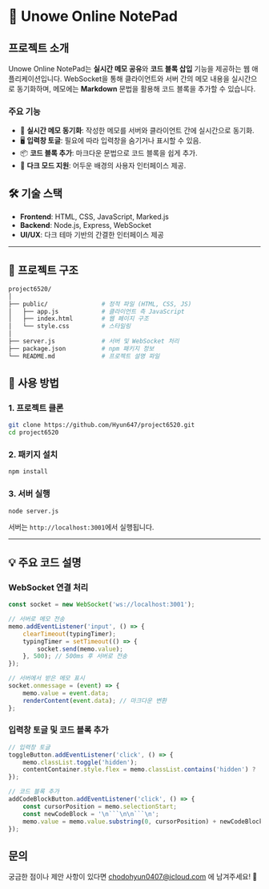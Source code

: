 # 📝 Unowe Online NotePad

## 프로젝트 소개
Unowe Online NotePad는 **실시간 메모 공유**와 **코드 블록 삽입** 기능을 제공하는 웹 애플리케이션입니다. WebSocket을 통해 클라이언트와 서버 간의 메모 내용을 실시간으로 동기화하며, 메모에는 **Markdown** 문법을 활용해 코드 블록을 추가할 수 있습니다.

### 주요 기능
- 🔄 **실시간 메모 동기화**: 작성한 메모를 서버와 클라이언트 간에 실시간으로 동기화.
- 🖥 **입력창 토글**: 필요에 따라 입력창을 숨기거나 표시할 수 있음.
- 📦 **코드 블록 추가**: 마크다운 문법으로 코드 블록을 쉽게 추가.
- 🎨 **다크 모드 지원**: 어두운 배경의 사용자 인터페이스 제공.

## 🛠 기술 스택
- **Frontend**: HTML, CSS, JavaScript, Marked.js
- **Backend**: Node.js, Express, WebSocket
- **UI/UX**: 다크 테마 기반의 간결한 인터페이스 제공

---

## 📂 프로젝트 구조

```bash
project6520/
│
├── public/               # 정적 파일 (HTML, CSS, JS)
│   ├── app.js            # 클라이언트 측 JavaScript
│   ├── index.html        # 웹 페이지 구조
│   └── style.css         # 스타일링
│
├── server.js             # 서버 및 WebSocket 처리
├── package.json          # npm 패키지 정보
└── README.md             # 프로젝트 설명 파일
```

## 🚀 사용 방법

### 1. 프로젝트 클론

```bash
git clone https://github.com/Hyun647/project6520.git
cd project6520
```

### 2. 패키지 설치

```bash
npm install
```

### 3. 서버 실행

```bash
node server.js
```

서버는 `http://localhost:3001`에서 실행됩니다.

---

## 💡 주요 코드 설명

### WebSocket 연결 처리

```javascript
const socket = new WebSocket('ws://localhost:3001');

// 서버로 메모 전송
memo.addEventListener('input', () => {
    clearTimeout(typingTimer);
    typingTimer = setTimeout(() => {
        socket.send(memo.value);
    }, 500); // 500ms 후 서버로 전송
});

// 서버에서 받은 메모 표시
socket.onmessage = (event) => {
    memo.value = event.data;
    renderContent(event.data); // 마크다운 변환
};
```

### 입력창 토글 및 코드 블록 추가

```javascript
// 입력창 토글
toggleButton.addEventListener('click', () => {
    memo.classList.toggle('hidden');
    contentContainer.style.flex = memo.classList.contains('hidden') ? '1' : '0.5';
});

// 코드 블록 추가
addCodeBlockButton.addEventListener('click', () => {
    const cursorPosition = memo.selectionStart;
    const newCodeBlock = '\n```\n\n```\n';
    memo.value = memo.value.substring(0, cursorPosition) + newCodeBlock + memo.value.substring(cursorPosition);
});
```

## 문의
궁금한 점이나 제안 사항이 있다면 chodohyun0407@icloud.com 에 남겨주세요! 💬
